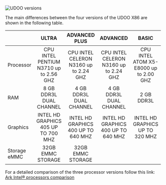 <br/>

<img src="../img/udoox86_lineup.png" alt="UDOO versions" class="img-responsive" >

<br/>

The main differences between the four versions of the UDOO X86 are shown in the following table.    


|              |                    ULTRA                    |                 ADVANCED PLUS                |               ADVANCED              |                BASIC               |
|--------------|:-------------------------------------------:|:--------------------------------------------:|:-----------------------------------:|:----------------------------------:|
| Processor    | CPU INTEL PENTIUM N3710 up to 2.56 GHZ            | CPU INTEL CELERON N3160 up to 2.24 GHZ              | CPU INTEL CELERON N3160 up to 2.24 GHZ     | CPU INTEL ATOM X5-E8000 up to 2.00 GHZ    |
| RAM          | 8 GB DDR3L DUAL CHANNEL                     | 4 GB DDR3L DUAL CHANNEL                      | 4 GB DDR3L DUAL CHANNEL             | 2 GB DDR3L                         |
| Graphics     | INTEL HD GRAPHICS 405 UP TO 700 MHZ         | INTEL HD GRAPHICS 400 UP TO 640 MHZ            | INTEL HD GRAPHICS 400 UP TO 640 MHZ | INTEL HD GRAPHICS UP TO 320 MHZ    |
| Storage eMMC | 32GB EMMC STORAGE                           | 32GB EMMC STORAGE                            |                                     |                                    |                                    |


For a detailed comparison of the three processor versions follow this link:
[Ark Intel® processors comparison](http://ark.intel.com/compare/92124,91831,91830)
